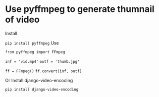 # Use pyffmpeg to generate thumnail of video

Install

`pip install pyffmpeg`
Use

`from pyffmpeg import FFmpeg`

`inf = 'vid.mp4'`
`outf = 'thumb.jpg'`

`ff = FFmpeg()`
`ff.convert(inf, outf)`

Or 
Install django-video-encoding

`pip install django-video-encoding`